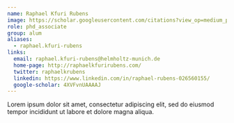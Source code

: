 ```yaml
---
name: Raphael Kfuri Rubens
image: https://scholar.googleusercontent.com/citations?view_op=medium_photo&user=4XVFvnUAAAAJ&citpid=1
role: phd_associate
group: alum
aliases:
  - raphael.kfuri-rubens
links:
  email: raphael.kfuri-rubens@helmholtz-munich.de
  home-page: http://raphaelkfurirubens.com/
  twitter: raphaelkrubens
  linkedin: https://www.linkedin.com/in/raphael-rubens-026560155/
  google-scholar: 4XVFvnUAAAAJ
---
```


Lorem ipsum dolor sit amet, consectetur adipiscing elit, sed do eiusmod tempor incididunt ut labore et dolore magna aliqua.


